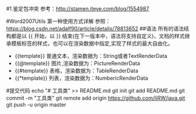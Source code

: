 #1.鉴定包冲突
参考：http://stamen.iteye.com/blog/1554987

#Word2007Utils 第一种使用方式详解
参照：https://blog.csdn.net/adalf90/article/details/78813652
##语法
所有的语法结构都是以 {{ 开始，以 }} 结束(在下一版本中，语法将支持自定义)，文档的样式继承模板标签的样式，也可以在渲染数据中指定,实现了样式的最大自由化。
* {{template}}
普通文本，渲染数据为：String或者TextRenderData
* {{@template}}
图片,渲染数据为：PictureRenderData
* {{#template}}
表格，渲染数据为：TableRenderData
* {{*template}}
列表，渲染数据为：NumbericRenderData


#提交代码
echo "# 工具类" >> README.md
git init
git add README.md
git commit -m "工具类"
git remote add origin https://github.com/liRW/java.git
git push -u origin master